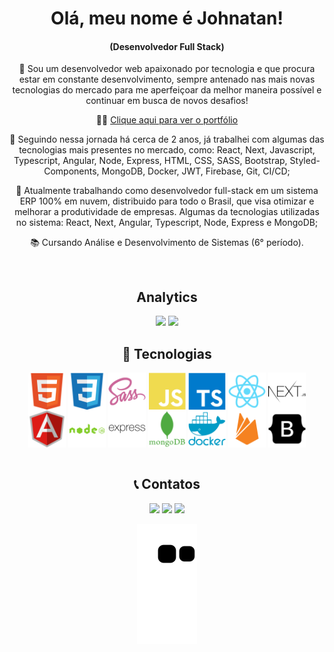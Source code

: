 <h1 align="center">Olá, meu nome é Johnatan!</h1>
<h4 align="center">(Desenvolvedor Full Stack)</h4>
<div align="center">
 👋 Sou um desenvolvedor web apaixonado por tecnologia e que procura estar em constante desenvolvimento, sempre antenado nas mais novas tecnologias do mercado para me aperfeiçoar da melhor maneira possível e continuar em busca de novos desafios!
 <br>
 
 👨‍💻 <a href="https://portfolio-ecru-eta-75.vercel.app/" target="_blank" rel="nooper noreferrer">Clique aqui para ver o portfólio</a> 
 <br>
 
 🔭 Seguindo nessa jornada há cerca de 2 anos, já trabalhei com algumas das tecnologias mais presentes no mercado, como: React, Next, Javascript, Typescript, Angular, Node, Express, HTML, CSS, SASS, Bootstrap, Styled-Components, MongoDB, Docker, JWT, Firebase, Git, CI/CD;
 <br>
 
 🌱 Atualmente trabalhando como desenvolvedor full-stack em um sistema ERP 100% em nuvem, distribuido para todo o Brasil, que visa otimizar e melhorar a produtividade de empresas. Algumas da tecnologias utilizadas no sistema: React, Next, Angular, Typescript, Node, Express e MongoDB;
 <br>
 
 📚 Cursando Análise e Desenvolvimento de Sistemas (6° período).
</div>

<br>


<div align="center">
  <h2>Analytics</h2>
  <img width="450em"  src="https://github-readme-stats.vercel.app/api?username=johnatanSO&show_icons=true&theme=monokai&include_all_commits=true&count_private=true"/>
  <img width="450em"   src="https://github-readme-stats.vercel.app/api/top-langs/?username=johnatanSO&layout=compact&langs_count=7&theme=monokai"/>
</div>
  
>
<div align="center" style="display: inline_block">
 <h2>🚀 Tecnologias </h2>
    <img align="center" alt="John-HTML" height="60" width="60"                src="https://raw.githubusercontent.com/devicons/devicon/master/icons/html5/html5-original.svg">
    <img align="center" alt="John-CSS" height="60" width="60" src="https://raw.githubusercontent.com/devicons/devicon/master/icons/css3/css3-original.svg">
    <img align="center" alt="John-Bootstrap" height="60" width="60" src="https://raw.githubusercontent.com/devicons/devicon/master/icons/sass/sass-original.svg">
    <img align="center" alt="John-JS" height="60" width=60" src="https://raw.githubusercontent.com/devicons/devicon/master/icons/javascript/javascript-plain.svg">
     <img align="center" alt="John-JS" height="60" width=60" src="https://raw.githubusercontent.com/devicons/devicon/master/icons/typescript/typescript-original.svg">
    <img align="center" alt="John-React" height="60" width="60" src="https://raw.githubusercontent.com/devicons/devicon/master/icons/react/react-original.svg">
    <img align="center" alt="John-Next" height="60" width="60" src="https://raw.githubusercontent.com/devicons/devicon/master/icons/nextjs/nextjs-original-wordmark.svg">
    <img align="center" alt="John-Next" height="60" width="60" src="https://raw.githubusercontent.com/devicons/devicon/master/icons/angularjs/angularjs-original.svg">
    <img align="center" alt="John-Bootstrap" height="60" width="60" src="https://raw.githubusercontent.com/devicons/devicon/master/icons/nodejs/nodejs-plain-wordmark.svg">
    <img align="center" alt="John-Bootstrap" height="60" width="60" src="https://raw.githubusercontent.com/devicons/devicon/master/icons/express/express-original-wordmark.svg">
   <img align="center" alt="John-Bootstrap" height="60" width="60" src="https://raw.githubusercontent.com/devicons/devicon/master/icons/mongodb/mongodb-plain-wordmark.svg">
  <img align="center" alt="John-Bootstrap" height="60" width="60" src="https://raw.githubusercontent.com/devicons/devicon/master/icons/docker/docker-plain-wordmark.svg">
    <img align="center" alt="John-Firebase" height="60" width="60" src="https://raw.githubusercontent.com/devicons/devicon/master/icons/firebase/firebase-plain.svg">
    <img align="center" alt="John-Bootstrap" height="60" width="60" src="https://raw.githubusercontent.com/devicons/devicon/master/icons/bootstrap/bootstrap-plain.svg">
    
    
  
</div>
    
  
  <br>
<div align="center"> 
  <h2>📞 Contatos</h2>
  <a href = "mailto:devsantosjohn@gmail.com"><img src="https://img.shields.io/badge/-Gmail-%23333?style=for-the-badge&logo=gmail&logoColor=white" target="_blank"></a>
  <a href="https://www.linkedin.com/in/johnatan-santos" target="_blank"><img src="https://img.shields.io/badge/-LinkedIn-%230077B5?style=for-the-badge&logo=linkedin&logoColor=white" target="_blank"></a>
 <a href="https://wa.me/61984022596" target="_blank"><img src="https://img.shields.io/badge/-Whatsapp-4af23?style=for-the-badge&logo=whatsapp&logoColor=white" target="_blank"></a>
 
 
  ![Snake animation](https://github.com/johnatanSO/johnatanSO/blob/output/github-contribution-grid-snake.svg)
</div>
